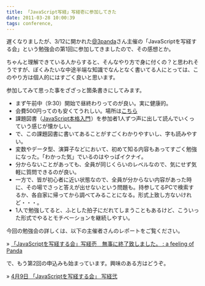 ```yaml
---
title: 「JavaScript写経」写経壱に参加してきた
date: 2011-03-28 10:00:39
tags: conference,
---
```

遅くなりましたが、3/12に開かれた<a href="http://twitter.com/3panda">@3panda</a>さん主催の「JavaScriptを写経する会」という勉強会の第1回に参加してきましたので、その感想とか。

ちゃんと理解できている人からすると、そんなやり方で身に付くの？と思われそうですが、ぼくみたいな中途半端な知識でなんとなく書いてる人にとっては、このやり方は個人的にはすごく良いと思います。

<!--more-->

参加してみて思った事をざざっと箇条書きにしてみます。

<ul>
<li>まず午前中（9:30）開始で昼終わりってのが良い。実に健康的。</li>
<li>会費500円ってのも安くてうれしい。場所は<a href="http://suikoo.web.fc2.com/">こちら</a></li>
<li>課題図書（<a href="http://www.amazon.co.jp/gp/product/4774144665/ref=as_li_ss_tl?ie=UTF8&tag=konitter-22&linkCode=as2&camp=247&creative=7399&creativeASIN=4774144665">JavaScript本格入門</a><img src="http://www.assoc-amazon.jp/e/ir?t=&l=as2&o=9&a=4774144665" width="1" height="1" border="0" alt="" style="border:none !important; margin:0 !important; padding:0 !important; background:none !important;" />）を参加者1人ずつ声に出して読んでいくっていう感じが懐かしい。</li>
<li>で、この課題図書に書いてあることがすごくわかりやすいし、字も読みやすい。</li>
<li>変数やデータ型、演算子などにおいて、初めて知る内容もあってすごく勉強になった。「わかった気」でいるのはやっぱイクナイ。</li>
<li>分からないことがあっても、全員が同じくらいのレベルなので、気にせず気軽に質問できるのが良い。</li>
<li>一方で、皆が初心者に近い状態なので、全員が分からない内容があった時に、その場でさっと答えが出せないという問題も。持参してるPCで検索するか、各自家に帰ってから調べてみることになる。形式上致し方ないけれど・・・。</li>
<li>1人で勉強してると、ふとした拍子にだれてしまうこともあるけど、こういった形式でやるとモチベーションを継続しやすい。</li>
</ul>

今回の勉強会の詳しくは、以下の主催者さんのレポートをご覧ください。

&raquo; <a href="http://blog.3panda.net/learning/jsshaky_report001/">「JavaScriptを写経する会」写経壱　無事に終了致しました。 : a feeling of Panda</a>

で、もう第2回の申込みも始まっています。興味のある方はどうぞ。

&raquo; <a href="http://kokucheese.com/event/index/9403/">4月9日 「JavaScriptを写経する会」 写経弐</a>